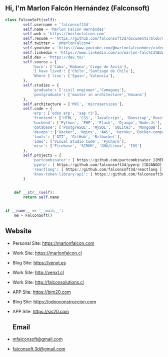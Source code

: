 <!--### Hi there 👋

<!--
**chudacontreras/chudacontreras** is a ✨ _special_ ✨ repository because its `README.md` (this file) appears on your GitHub profile.

Here are some ideas to get you started:

- 🔭 I’m currently working on ...
- 🌱 I’m currently learning ...
- 👯 I’m looking to collaborate on ...
- 🤔 I’m looking for help with ...
- 💬 Ask me about ...
- 📫 How to reach me: ...
- 😄 Pronouns: ...
- ⚡ Fun fact: ...
-->
## Hi, I'm Marlon Falcón Hernández (Falconsoft)

```python
class FalconSoft(self):
        self.username = 'falconsoft3d'
        self.name = 'Marlon Falcón Hernández'
        self.web = 'https://marlonfalcon.com'
        self.resume = 'https://github.com/falconsoft3d/documents/blob/main/resume_marlon_falcon.pdf'
        self.twitter = '@MarlonFalcon4'
        self.youtube = 'https://www.youtube.com/@marlonfalconhdez/videos'
        self.linkedin = 'https://www.linkedin.com/in/marlon-falc%C3%B3n-3a2aa9a4/'
        seld.dev = 'https://dev.to/'
        self.source = {
            'born': ['Cuba','Habana','Ciego de Avila'],
            'I have lived': ['Chile','Santiago de Chile'],
            'Where I live': ['Spain','Valencia'],
        },
        self.studies = {
            'graduate': ['civil engineer','Camaguey'],
            'postgraduate': ['master in architecture','Havana']
        },
        self.architecture = ['MVC', 'microservices'],
        self.code = {
            'erp': ['odoo erp', 'sap r3'],
            'frontend': ['HTML', 'CSS', 'JavaScript', 'Boostrap','React','Redux'],
            'backend': ['Python', 'PHP', 'Flask', 'Django','Node.Js'],
            'database': ['PostgreSQL', 'MySQL', 'SQLite3', 'MongoDB'],
            'devops': ['Docker', 'Nginx', 'AWS', 'Heroku','Docker-compose'],
            'tools': ['GIT', 'GitHub', 'Bitbucket'],
            'ides': ['Visual Studio Code', 'PyCharm'],
            'misc': ['Firebase', 'SCRUM', 'GNU/Linux', 'IOS']
        },
        self.projects = {
            'partcombinator': [ https://github.com/partcombinator ][MERN],
            'pyerp': [ https://github.com/falconsoft3d/pyerp ][DJANGO],
            'reactlang': [ https://github.com/falconsoft3d/reactlang ][PWA],
            'knox-token-library-api': [ https://github.com/falconsoft3d/knox-token-library-api ][API, DOCKER, NODE, EXPRESS]
        }
        

    def __str__(self):
        return self.name


if __name__ == '__main__':
    me = FalconSoft()


```
  ## Website
- Personal Site: https://marlonfalcon.com
- Work Site: https://marlonfalcon.cl
- Blog Site: https://yenxt.es
- Work Site: http://yenxt.cl
- Work Site: http://falconsolutions.cl
- APP Site: https://bim20.com
- Blog Site: https://odooconstruccion.com
- APP Site: https://sis20.com

  ## Email

- mfalconsoft@gmail.com
- falconsoft.3d@gmail.com
